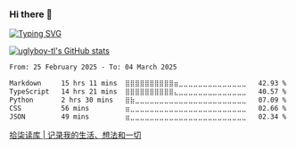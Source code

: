 ### Hi there 👋

[![Typing SVG](https://readme-typing-svg.herokuapp.com?color=%2336BCF7&lines=%E6%AC%A2%E8%BF%8E%E6%9D%A5%E5%88%B0%E9%98%BF%E4%B8%91%E7%9A%84+Github+%E4%B8%BB%E9%A1%B5)](https://git.io/typing-svg)

[![uglyboy-tl's GitHub stats](https://github-readme-stats.vercel.app/api?username=uglyboy-tl&show_icons=true&theme=merko&locale=cn)](https://github.com/uglyboy-tl)

<!--START_SECTION:waka-->

```txt
From: 25 February 2025 - To: 04 March 2025

Markdown     15 hrs 11 mins  ⣿⣿⣿⣿⣿⣿⣿⣿⣿⣿⣶⣀⣀⣀⣀⣀⣀⣀⣀⣀⣀⣀⣀⣀⣀   42.93 %
TypeScript   14 hrs 21 mins  ⣿⣿⣿⣿⣿⣿⣿⣿⣿⣿⣄⣀⣀⣀⣀⣀⣀⣀⣀⣀⣀⣀⣀⣀⣀   40.57 %
Python       2 hrs 30 mins   ⣿⣷⣀⣀⣀⣀⣀⣀⣀⣀⣀⣀⣀⣀⣀⣀⣀⣀⣀⣀⣀⣀⣀⣀⣀   07.09 %
CSS          56 mins         ⣶⣀⣀⣀⣀⣀⣀⣀⣀⣀⣀⣀⣀⣀⣀⣀⣀⣀⣀⣀⣀⣀⣀⣀⣀   02.66 %
JSON         49 mins         ⣶⣀⣀⣀⣀⣀⣀⣀⣀⣀⣀⣀⣀⣀⣀⣀⣀⣀⣀⣀⣀⣀⣀⣀⣀   02.34 %
```

<!--END_SECTION:waka-->

[拾柒读库 | 记录我的生活、想法和一切](https://blog.uglyboy.cn)
